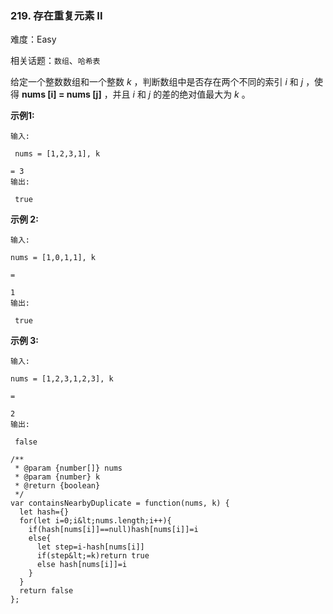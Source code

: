 ### 219. 存在重复元素 II

难度：Easy

相关话题：`数组`、`哈希表`

给定一个整数数组和一个整数 *k* ，判断数组中是否存在两个不同的索引 *i* 和 *j* ，使得 **nums [i] = nums [j]** ，并且  *i*  和  *j* 的差的绝对值最大为  *k* 。



 **示例1:** 





```
输入:

 nums = [1,2,3,1], k 

= 3
输出:

 true
```

 **示例 2:** 





```
输入: 

nums = [1,0,1,1], k 

= 

1
输出:

 true
```

 **示例 3:** 





```
输入: 

nums = [1,2,3,1,2,3], k 

= 

2
输出:

 false
```


```
/**
 * @param {number[]} nums
 * @param {number} k
 * @return {boolean}
 */
var containsNearbyDuplicate = function(nums, k) {
  let hash={}
  for(let i=0;i&lt;nums.length;i++){
    if(hash[nums[i]]==null)hash[nums[i]]=i
    else{
      let step=i-hash[nums[i]]
      if(step&lt;=k)return true
      else hash[nums[i]]=i
    }
  }
  return false
};



```
